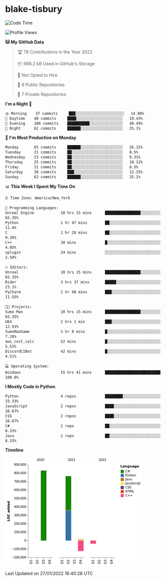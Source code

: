 # blake-tisbury

<!--START_SECTION:waka-->
![Code Time](http://img.shields.io/badge/Code%20Time-27%20hrs%2016%20mins-blue)

![Profile Views](http://img.shields.io/badge/Profile%20Views-0-blue)

**🐱 My GitHub Data** 

> 🏆 78 Contributions in the Year 2022
 > 
> 📦 988.2 kB Used in GitHub's Storage 
 > 
> 🚫 Not Opted to Hire
 > 
> 📜 6 Public Repositories 
 > 
> 🔑 7 Private Repositories  
 > 
**I'm a Night 🦉** 

```text
🌞 Morning    37 commits     ███░░░░░░░░░░░░░░░░░░░░░░   14.98% 
🌆 Daytime    48 commits     ████░░░░░░░░░░░░░░░░░░░░░   19.43% 
🌃 Evening    100 commits    ██████████░░░░░░░░░░░░░░░   40.49% 
🌙 Night      62 commits     ██████░░░░░░░░░░░░░░░░░░░   25.1%

```
📅 **I'm Most Productive on Monday** 

```text
Monday       65 commits     ██████░░░░░░░░░░░░░░░░░░░   26.32% 
Tuesday      21 commits     ██░░░░░░░░░░░░░░░░░░░░░░░   8.5% 
Wednesday    23 commits     ██░░░░░░░░░░░░░░░░░░░░░░░   9.31% 
Thursday     25 commits     ██░░░░░░░░░░░░░░░░░░░░░░░   10.12% 
Friday       21 commits     ██░░░░░░░░░░░░░░░░░░░░░░░   8.5% 
Saturday     30 commits     ███░░░░░░░░░░░░░░░░░░░░░░   12.15% 
Sunday       62 commits     ██████░░░░░░░░░░░░░░░░░░░   25.1%

```


📊 **This Week I Spent My Time On** 

```text
⌚︎ Time Zone: America/New_York

💬 Programming Languages: 
Unreal Engine            10 hrs 15 mins      ████████████████░░░░░░░░░   65.35% 
Python                   1 hr 47 mins        ██░░░░░░░░░░░░░░░░░░░░░░░   11.4% 
C                        1 hr 28 mins        ██░░░░░░░░░░░░░░░░░░░░░░░   9.36% 
C++                      38 mins             █░░░░░░░░░░░░░░░░░░░░░░░░   4.05% 
uplugin                  24 mins             ░░░░░░░░░░░░░░░░░░░░░░░░░   2.58%

🔥 Editors: 
Unreal                   10 hrs 15 mins      ████████████████░░░░░░░░░   65.35% 
Rider                    3 hrs 37 mins       █████░░░░░░░░░░░░░░░░░░░░   23.1% 
PyCharm                  1 hr 48 mins        ███░░░░░░░░░░░░░░░░░░░░░░   11.55%

🐱‍💻 Projects: 
Sumo Man                 10 hrs 15 mins      ████████████████░░░░░░░░░   65.35% 
UE4                      2 hrs 1 min         ███░░░░░░░░░░░░░░░░░░░░░░   12.93% 
SumoManGame              1 hr 8 mins         █░░░░░░░░░░░░░░░░░░░░░░░░   7.28% 
aws_cost_calc            52 mins             █░░░░░░░░░░░░░░░░░░░░░░░░   5.53% 
DiscordCIBot             42 mins             █░░░░░░░░░░░░░░░░░░░░░░░░   4.51%

💻 Operating System: 
Windows                  15 hrs 41 mins      █████████████████████████   100.0%

```

**I Mostly Code in Python** 

```text
Python                   4 repos             ████████░░░░░░░░░░░░░░░░░   33.33% 
JavaScript               2 repos             ████░░░░░░░░░░░░░░░░░░░░░   16.67% 
CSS                      2 repos             ████░░░░░░░░░░░░░░░░░░░░░   16.67% 
C#                       1 repo              ██░░░░░░░░░░░░░░░░░░░░░░░   8.33% 
Java                     1 repo              ██░░░░░░░░░░░░░░░░░░░░░░░   8.33%

```


**Timeline**

![Chart not found](https://raw.githubusercontent.com/blake-tisbury/blake-tisbury/main/charts/bar_graph.png) 


 Last Updated on 27/01/2022 18:40:28 UTC
<!--END_SECTION:waka-->
